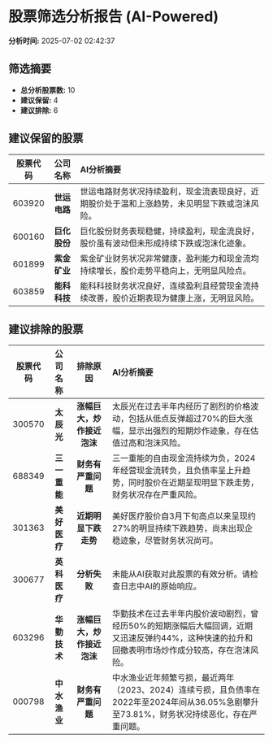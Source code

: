# 股票筛选分析报告 (AI-Powered)

**分析时间:** 2025-07-02 02:42:37

## 筛选摘要

- **总分析股票数:** 10
- **建议保留:** 4
- **建议排除:** 6

## 建议保留的股票

| 股票代码 | 公司名称 | AI分析摘要 |
|:---:|:---:|:---|
| 603920 | **世运电路** | 世运电路财务状况持续盈利，现金流表现良好，近期股价处于温和上涨趋势，未见明显下跌或泡沫风险。 |
| 600160 | **巨化股份** | 巨化股份财务表现稳健，持续盈利，现金流良好，股价虽有波动但未形成持续下跌或泡沫化迹象。 |
| 601899 | **紫金矿业** | 紫金矿业财务状况非常健康，盈利能力和现金流均持续增长，股价走势平稳向上，无明显风险点。 |
| 603859 | **能科科技** | 能科科技财务状况良好，连续盈利且经营现金流持续改善，股价近期表现为健康上涨，无明显风险。 |

## 建议排除的股票

| 股票代码 | 公司名称 | 排除原因 | AI分析摘要 |
|:---:|:---:|:---:|:---|
| 300570 | **太辰光** | **涨幅巨大，炒作接近泡沫** | 太辰光在过去半年内经历了剧烈的价格波动，包括从低点反弹超过70%的巨大涨幅，显示出强烈的短期炒作迹象，存在估值过高和泡沫风险。 |
| 688349 | **三一重能** | **财务有严重问题** | 三一重能的自由现金流持续为负，2024年经营现金流转负，且负债率呈上升趋势，同时股价在近期呈现明显下跌走势，财务状况存在严重风险。 |
| 301363 | **美好医疗** | **近期明显下跌走势** | 美好医疗股价自3月下旬高点以来呈现约27%的明显持续下跌趋势，尚未出现企稳迹象，尽管财务状况尚可。 |
| 300677 | **英科医疗** | **分析失败** | 未能从AI获取对此股票的有效分析。请检查日志中AI的原始响应。 |
| 603296 | **华勤技术** | **涨幅巨大，炒作接近泡沫** | 华勤技术在过去半年内股价波动剧烈，曾经历50%的短期涨幅后大幅回调，近期又迅速反弹约44%，这种快速的拉升和回撤表明市场炒作成分较高，存在泡沫风险。 |
| 000798 | **中水渔业** | **财务有严重问题** | 中水渔业近年频繁亏损，最近两年（2023、2024）连续亏损，且负债率在2022年至2024年间从36.05%急剧攀升至73.81%，财务状况持续恶化，存在严重问题。 |

